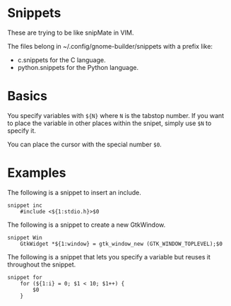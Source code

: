 # Snippets

These are trying to be like snipMate in VIM.

The files belong in ~/.config/gnome-builder/snippets with a prefix like:

 * c.snippets for the C language.
 * python.snippets for the Python language.

# Basics

You specify variables with ```${N}``` where ```N``` is the tabstop number.
If you want to place the variable in other places within the snipet, simply
use ```$N``` to specify it.

You can place the cursor with the special number ```$0```.

# Examples

The following is a snippet to insert an include.

```
snippet inc
	#include <${1:stdio.h}>$0
```

The following is a snippet to create a new GtkWindow.

```
snippet Win
	GtkWidget *${1:window} = gtk_window_new (GTK_WINDOW_TOPLEVEL);$0
```

The following is a snippet that lets you specify a variable but reuses it
throughout the snippet.

```
snippet for
	for (${1:i} = 0; $1 < 10; $1++) {
		$0
	}
```

